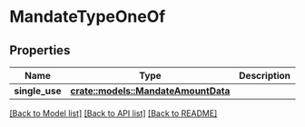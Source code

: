 # MandateTypeOneOf

## Properties

Name | Type | Description | Notes
------------ | ------------- | ------------- | -------------
**single_use** | [**crate::models::MandateAmountData**](MandateAmountData.md) |  | 

[[Back to Model list]](../README.md#documentation-for-models) [[Back to API list]](../README.md#documentation-for-api-endpoints) [[Back to README]](../README.md)


